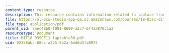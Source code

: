```yaml
---
content_type: resource
description: This resource contains information related to laplace transform table.
file: https://ol-ocw-studio-app-qa.s3.amazonaws.com/courses/18-03sc-differential-equations-fall-2011/92358abc68cca2255b2a6ed6d1fa8974_MIT18_03SCF11_laptable30.pdf
file_type: application/pdf
parent_uid: 7aec48b0-f081-8690-a2c7-6f43a870c1a3
resourcetype: Document
title: MIT18_03SCF11_laptable30.pdf
uid: 92358abc-68cc-a225-5b2a-6ed6d1fa8974
---
```

